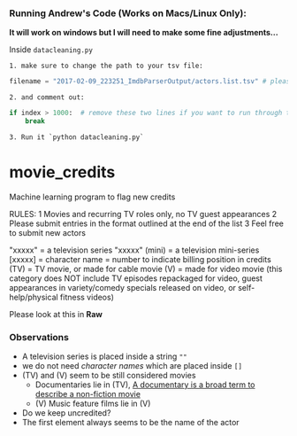 ### Running Andrew's Code (Works on Macs/Linux Only):
**It will work on windows but I will need to make some fine adjustments...**

Inside `datacleaning.py`

    1. make sure to change the path to your tsv file:
```python
filename = "2017-02-09_223251_ImdbParserOutput/actors.list.tsv" # please change this path to your own file path to the tsv file
```

    2. and comment out: 

```python
if index > 1000:  # remove these two lines if you want to run through the whole file
    break
```

    3. Run it `python datacleaning.py`





# movie_credits
Machine learning program to flag new credits

 RULES:
 1       Movies and recurring TV roles only, no TV guest appearances
 2       Please submit entries in the format outlined at the end of the list
 3       Feel free to submit new actors

 "xxxxx"        = a television series
 "xxxxx" (mini) = a television mini-series
 [xxxxx]        = character name
 <xx>           = number to indicate billing position in credits
 (TV)           = TV movie, or made for cable movie
 (V)            = made for video movie (this category does NOT include TV
                  episodes repackaged for video, guest appearances in
                  variety/comedy specials released on video, or
				  self-help/physical fitness videos)


Please look at this in **Raw**


### Observations
* A television series is placed inside a string `""`
* we do not need *character names* which are placed inside `[]`
* (TV) and (V) seem to be still considered movies
	* Documentaries lie in (TV), [A documentary is a broad term to describe a non-fiction movie](http://www.desktop-documentaries.com/what-is-a-documentary.html)
	* (V) Music feature films lie in (V) 
* Do we keep uncredited?
* The first element always seems to be the name of the actor

